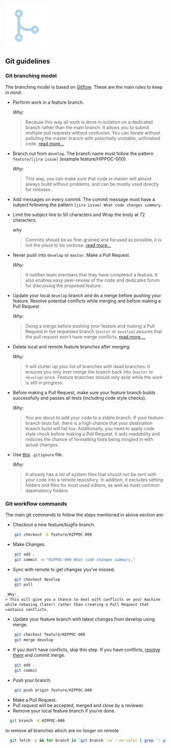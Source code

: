 ![Git](../images/branching.png)

## Git guidelines 

### Git branching model
The branching model is based on  [Gitflow](https://www.atlassian.com/git/tutorials/comparing-workflows#gitflow-workflow). 
These are the main rules to keep in mind:

* Perform work in a feature branch. 
    
    _Why:_
    >Because this way all work is done in isolation on a dedicated branch rather than the main branch. It allows you to submit multiple pull requests without confusion. You can iterate without polluting the master branch with potentially unstable, unfinished code. [read more...](https://www.atlassian.com/git/tutorials/comparing-workflows#feature-branch-workflow)

* Branch out from `develop`. The branch name must follow the pattern `feature/[jira issue]` (example feature/HIPPOC-000).
    
    _Why:_
    >This way, you can make sure that code in master will almost always build without problems, and can be mostly used directly for releases. 

* Add messages on every commit. The commit message must have a subject following the pattern `[jira issue] What code changes summary.`
* Limit the subject line to 50 characters and Wrap the body at 72 characters.

    _why_
    > Commits should be as fine-grained and focused as possible, it is not the place to be verbose. [read more...](https://medium.com/@preslavrachev/what-s-with-the-50-72-rule-8a906f61f09c)

* Never push into `develop` or `master`. Make a Pull Request.
    
    _Why:_
    > It notifies team members that they have completed a feature. It also enables easy peer-review of the code and dedicates forum for discussing the proposed feature.

* Update your local `develop` branch and do a merge before pushing your feature. Resolve potential conflicts while merging and before making a Pull Request.

    _Why:_
    > Doing a merge before pushing your feature and making a Pull Request in the requested branch (`master` or `develop`) assures that the pull request won't have merge conflicts. [read more ...](https://www.atlassian.com/git/tutorials/merging-vs-rebasing)

* Delete local and remote feature branches after merging.
    
    _Why:_
    > It will clutter up your list of branches with dead branches. It ensures you only ever merge the branch back into (`master` or `develop`) once. Feature branches should only exist while the work is still in progress.

* Before making a Pull Request, make sure your feature branch builds successfully and passes all tests (including code style checks).
    
    _Why:_
    > You are about to add your code to a stable branch. If your feature-branch tests fail, there is a high chance that your destination branch build will fail too. Additionally, you need to apply code style check before making a Pull Request. It aids readability and reduces the chance of formatting fixes being mingled in with actual changes.

* Use [this](./.gitignore) `.gitignore` file.
    
    _Why:_
    > It already has a list of system files that should not be sent with your code into a remote repository. In addition, it excludes setting folders and files for most used editors, as well as most common dependency folders.


### Git workflow commands

The main git commands to follow the steps mentioned in above section are:

* Checkout a new feature/bugfix branch.

```sh
    git checkout -b feature/HIPPOC-000
```

* Make Changes.
```sh
    git add . 
    git commit -m "HIPPOC-000 What code changes summary." 
```

* Sync with remote to get changes you’ve missed.
```sh
    git checkout develop
    git pull
```
    
    _Why:_
    > This will give you a chance to deal with conflicts on your machine while rebasing (later) rather than creating a Pull Request that contains conflicts.
    
* Update your feature branch with latest changes from develop using merge. 
```sh
    git checkout feature/HIPPOC-000
    git merge develop
```
    
* If you don’t have conflicts, skip this step. If you have conflicts, [resolve them](https://help.github.com/articles/resolving-a-merge-conflict-using-the-command-line/)  and commit merge. 
```sh
    git add . 
    git commit
```

* Push your branch. 
```sh
    git push origin feature/HIPPOC-000
```
    
* Make a Pull Request.
* Pull request will be accepted, merged and close by a reviewer.
* Remove your local feature branch if you're done.

```sh
  git branch -d HIPPOC-000
```
  to remove all branches which are no longer on remote
```sh
  git fetch -p && for branch in `git branch -vv --no-color | grep ': gone]' |   awk '{print $1}'`; do git branch -D $branch; done
```




